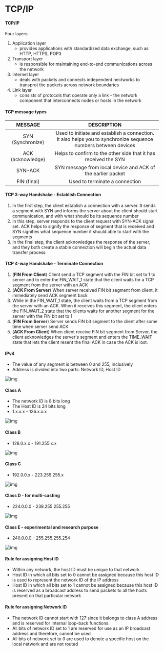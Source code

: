 # TCP/IP

#### TCP/IP

Four layers: 

1. Application layer
   * provides applications with standardized data exchange, such as HTTP, HTTPS, POP3
2. Transport layer
   * is responsible for maintaining end-to-end communications across the network
3. Internet layer
   * deals with packets and connects independent nectworks to transprot the packets across network boundaries
4. Link layer
   * consists of protocols that operate only a link - the network component that interconnects nodes or hosts in the network



#### TCP message types

|      MESSAGE      |                         DESCRIPTION                          |
| :---------------: | :----------------------------------------------------------: |
| SYN (Synchronize) | Used to initiate and establish a connection.<br> It also helps you to synchronize sequence numbers between devices |
| ACK (acknowledge) | Helps to confirm to the other side that it has received the SYN |
|      SYN-ACK      | SYN message from local device and ACK of the earlier packet  |
|    FIN (final)    |                Used to terminate a connection                |



#### TCP 3-way Handshake - Establish Connection

1. In the first step, the client establish a connection with a server. It sends a segment with SYN and informs the server about the client should start communication, and with what should be its sequence number
2. In this step, server responds to the client request with SYN-ACK signal set. ACK helps to signify the response of segment that is received and SYN signifies what sequence number it should able to start with the segments
3. In the final step, the client acknowledges the response of the server, and they both create a stable connection will begin the actual data transfer process



#### TCP 4-way Handshake - Terminate Connection

1. (**FIN From Client**) Client send a TCP segment with the FIN bit set to 1 to server and to enter the FIN_WAIT_1 state that the client waits for a TCP segment from the server with an ACK
2. (**ACK From Server**) When server received FIN bit segment from client, it immediately send ACK segment back
3. While in the FIN_WAIT_1 state, the client waits from a TCP segment from the server with an ACK. When it receives this segment, the client enters the FIN_WAIT_2 state that the clients waits for another segment for the server with the FIN bit set to 1
4. (**FIN From Server**) Server sends FIN bit segment to the client after some time when server send ACK
5. (**ACK From Client**) When client receive FIN bit segment from Server, the client acknowledges the server's segment and enters the TIME_WAIT state that lets the client resent the final ACK in case the ACK is lost.

#### IPv4

* The value of any segment is between 0 and 255, inclusively
* Address is divided into two parts: Network ID, Host ID

![img](https://media.geeksforgeeks.org/wp-content/cdn-uploads/IP_addressing_3.jpg)

#### Class A

* The network ID is 8 bits long
* The Host ID is 24 bits long
* 1.x.x.x - 126.x.x.x

![img](https://media.geeksforgeeks.org/wp-content/cdn-uploads/IP_addressing_4.jpg)

#### Class B

* 128.0.x.x - 191.255.x.x

![img](https://media.geeksforgeeks.org/wp-content/cdn-uploads/IP_addressing_5.jpg)

#### Class C

* 192.0.0.x - 223.255.255.x

![img](https://media.geeksforgeeks.org/wp-content/cdn-uploads/IP_addressing_6.jpg)

#### Class D - for multi-casting

* 224.0.0.0 - 239.255.255.255

![img](https://media.geeksforgeeks.org/wp-content/cdn-uploads/IP_addressing_7.jpg)

#### Class E - experimental and research purpose

* 240.0.0.0 - 255.255.255.254

![img](https://media.geeksforgeeks.org/wp-content/cdn-uploads/IP_addressing_8.jpg)

#### Rule for assigning Host ID

* Within any network, the host ID must be unique to that network
* Host ID in which all bits set to 0 cannot be assigned because this host ID is used to represent the network ID of the IP address
* Host ID in which all bits set to 1 cannot be assigned because this host ID is reserved as a broadcast address to send packets to all the hosts present on that particular network

#### Rule for assigning Network ID

* The network ID cannot start with 127 since it belongs to class A address and is reserved for internal loop-back functions
* All bits of network ID set to 1 are reserved for use as an IP broadcast address and therefore, cannot be used
* All bits of network set to 0 are used to denote a specific host on the local network and are not routed